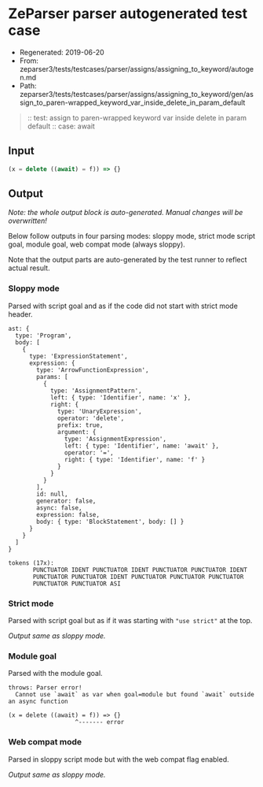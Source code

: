 # ZeParser parser autogenerated test case

- Regenerated: 2019-06-20
- From: zeparser3/tests/testcases/parser/assigns/assigning_to_keyword/autogen.md
- Path: zeparser3/tests/testcases/parser/assigns/assigning_to_keyword/gen/assign_to_paren-wrapped_keyword_var_inside_delete_in_param_default

> :: test: assign to paren-wrapped keyword var inside delete in param default
> :: case: await

## Input


`````js
(x = delete ((await) = f)) => {}
`````

## Output

_Note: the whole output block is auto-generated. Manual changes will be overwritten!_

Below follow outputs in four parsing modes: sloppy mode, strict mode script goal, module goal, web compat mode (always sloppy).

Note that the output parts are auto-generated by the test runner to reflect actual result.

### Sloppy mode

Parsed with script goal and as if the code did not start with strict mode header.

`````
ast: {
  type: 'Program',
  body: [
    {
      type: 'ExpressionStatement',
      expression: {
        type: 'ArrowFunctionExpression',
        params: [
          {
            type: 'AssignmentPattern',
            left: { type: 'Identifier', name: 'x' },
            right: {
              type: 'UnaryExpression',
              operator: 'delete',
              prefix: true,
              argument: {
                type: 'AssignmentExpression',
                left: { type: 'Identifier', name: 'await' },
                operator: '=',
                right: { type: 'Identifier', name: 'f' }
              }
            }
          }
        ],
        id: null,
        generator: false,
        async: false,
        expression: false,
        body: { type: 'BlockStatement', body: [] }
      }
    }
  ]
}

tokens (17x):
       PUNCTUATOR IDENT PUNCTUATOR IDENT PUNCTUATOR PUNCTUATOR IDENT
       PUNCTUATOR PUNCTUATOR IDENT PUNCTUATOR PUNCTUATOR PUNCTUATOR
       PUNCTUATOR PUNCTUATOR ASI
`````

### Strict mode

Parsed with script goal but as if it was starting with `"use strict"` at the top.

_Output same as sloppy mode._

### Module goal

Parsed with the module goal.

`````
throws: Parser error!
  Cannot use `await` as var when goal=module but found `await` outside an async function

(x = delete ((await) = f)) => {}
                   ^------- error
`````


### Web compat mode

Parsed in sloppy script mode but with the web compat flag enabled.

_Output same as sloppy mode._
